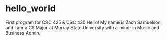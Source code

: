 # hello_world
First program for CSC 425 &amp; CSC 430
Hello! My name is Zach Samuelson, and I am a CS Major at Murray State University with a minor in Music and Business Admin.
